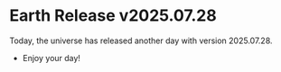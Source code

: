 # Earth Release v2025.07.28
Today, the universe has released another day with version 2025.07.28.
- Enjoy your day!
